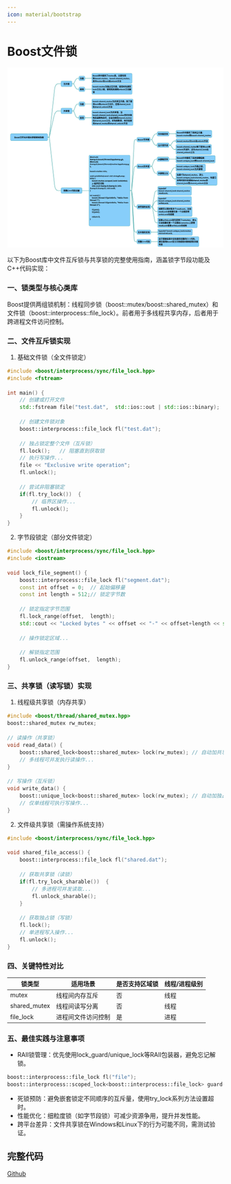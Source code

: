 ```yaml
---
icon: material/bootstrap
---
```


# Boost文件锁

![](../../img/BoostFileLock.png)

以下为Boost库中文件互斥锁与共享锁的完整使用指南，涵盖锁字节段功能及C++代码实现：

### 一、锁类型与核心类库
Boost提供两组锁机制：线程同步锁（boost::mutex/boost::shared_mutex）和文件锁（boost::interprocess::file_lock）。前者用于多线程共享内存，后者用于跨进程文件访问控制。

### 二、文件互斥锁实现
1. 基础文件锁（全文件锁定）
~~~cpp
#include <boost/interprocess/sync/file_lock.hpp> 
#include <fstream>
 
int main() {
    // 创建或打开文件 
    std::fstream file("test.dat",  std::ios::out | std::ios::binary);
    
    // 创建文件锁对象 
    boost::interprocess::file_lock fl("test.dat"); 
    
    // 独占锁定整个文件（互斥锁）
    fl.lock();   // 阻塞直到获取锁
    // 执行写操作...
    file << "Exclusive write operation";
    fl.unlock(); 
 
    // 尝试非阻塞锁定 
    if(fl.try_lock())  {
        // 临界区操作...
        fl.unlock(); 
    }
}
~~~
2. 字节段锁定（部分文件锁定）
~~~cpp
#include <boost/interprocess/sync/file_lock.hpp> 
#include <iostream>
 
void lock_file_segment() {
    boost::interprocess::file_lock fl("segment.dat"); 
    const int offset = 0;  // 起始偏移量
    const int length = 512;// 锁定字节数
 
    // 锁定指定字节范围 
    fl.lock_range(offset,  length);
    std::cout << "Locked bytes " << offset << "-" << offset+length << std::endl;
    
    // 操作锁定区域...
    
    // 解锁指定范围 
    fl.unlock_range(offset,  length);
}
~~~
### 三、共享锁（读写锁）实现
1. 线程级共享锁（内存共享）
~~~cpp
#include <boost/thread/shared_mutex.hpp> 
boost::shared_mutex rw_mutex;
 
// 读操作（共享锁）
void read_data() {
    boost::shared_lock<boost::shared_mutex> lock(rw_mutex); // 自动加共享锁
    // 多线程可并发执行读操作...
}
 
// 写操作（互斥锁）
void write_data() {
    boost::unique_lock<boost::shared_mutex> lock(rw_mutex); // 自动加独占锁
    // 仅单线程可执行写操作...
}
~~~
2. 文件级共享锁（需操作系统支持）
~~~cpp
#include <boost/interprocess/sync/file_lock.hpp> 
 
void shared_file_access() {
    boost::interprocess::file_lock fl("shared.dat"); 
    
    // 获取共享锁（读锁）
    if(fl.try_lock_sharable())  {
        // 多进程可并发读取...
        fl.unlock_sharable(); 
    }
 
    // 获取独占锁（写锁）
    fl.lock();  
    // 单进程写入操作...
    fl.unlock(); 
}
~~~
### 四、关键特性对比

|锁类型|	适用场景|	是否支持区域锁|	线程/进程级别|
|-|-|-|-|
|mutex|	线程间内存互斥|	否|	线程|
|shared_mutex|	线程间读写分离|	否|	线程|
|file_lock|	进程间文件访问控制|	是|	进程|

### 五、最佳实践与注意事项
* RAII锁管理：优先使用lock_guard/unique_lock等RAII包装器，避免忘记解锁。
~~~cpp
boost::interprocess::file_lock fl("file");
boost::interprocess::scoped_lock<boost::interprocess::file_lock> guard(fl);
~~~
* 死锁预防：避免嵌套锁定不同顺序的互斥量，使用try_lock系列方法设置超时。
* 性能优化：细粒度锁（如字节段锁）可减少资源争用，提升并发性能。
* 跨平台差异：文件共享锁在Windows和Linux下的行为可能不同，需测试验证。

## 完整代码
[Github](https://github.com/zhengtianzuo/zhengtianzuo.github.io/tree/master/code/003-BoostFileLock)